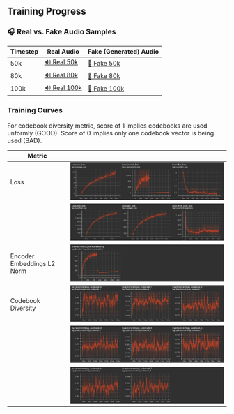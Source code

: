 ## Training Progress

### 🎧 Real vs. Fake Audio Samples

| Timestep | Real Audio | Fake (Generated) Audio |
|----------|------------|------------------------|
| 50k      | [🔊 Real 50k](media/real_50k.wav) | [🤖 Fake 50k](media/fake_50k.wav) |
| 80k      | [🔊 Real 80k](media/real_80k.wav) | [🤖 Fake 80k](media/fake_80k.wav) |
| 100k     | [🔊 Real 100k](media/real_100k.wav) | [🤖 Fake 100k](media/fake_100k.wav) |

### Training Curves

For codebook diversity metric, score of 1 implies codebooks are used unformly (GOOD). Score of 0 implies only one codebook vector is being used (BAD).

| Metric   |                    | 
|----------|------------------------------|
| Loss  | ![Loss 1](media/loss1.png) |
|       | ![Loss 2](media/loss2.png) |
| Encoder Embeddings L2 Norm| ![Enc 50k](media/enc_norm.png) |
| Codebook Diversity | ![Entropy 1](media/entropy1.png)  |
|                    | ![Entropy 2](media/entropy2.png)  |
|                    | ![Entropy 3](media/entropy3.png)  |




